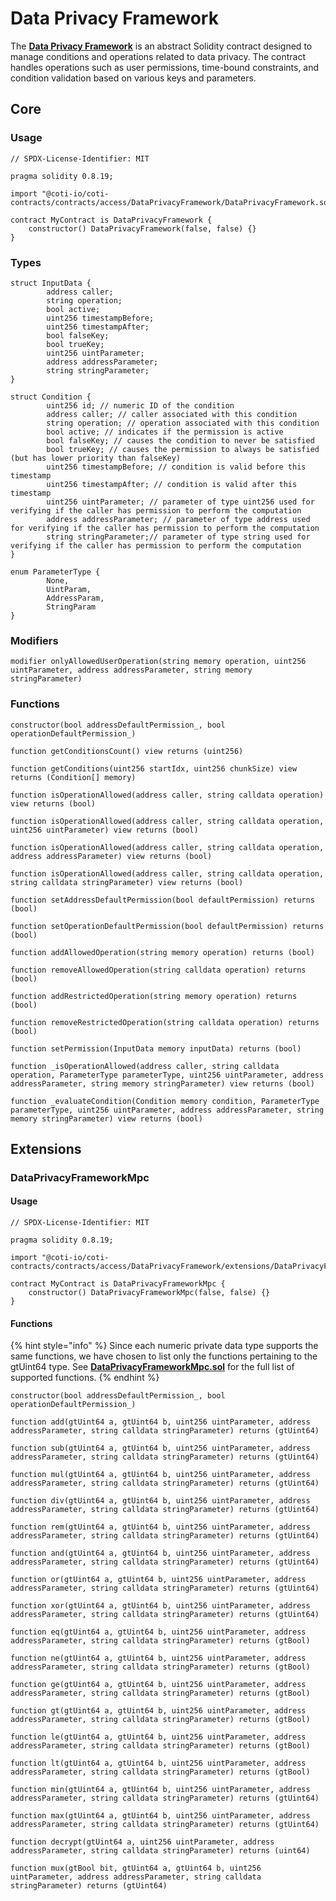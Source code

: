 # Data Privacy Framework

The [**Data Privacy Framework**](https://github.com/coti-io/coti-contracts/blob/main/contracts/access/DataPrivacyFramework/DataPrivacyFramework.sol) is an abstract Solidity contract designed to manage conditions and operations related to data privacy. The contract handles operations such as user permissions, time-bound constraints, and condition validation based on various keys and parameters.

## Core

### Usage

```solidity
// SPDX-License-Identifier: MIT

pragma solidity 0.8.19;

import "@coti-io/coti-contracts/contracts/access/DataPrivacyFramework/DataPrivacyFramework.sol";

contract MyContract is DataPrivacyFramework {
    constructor() DataPrivacyFramework(false, false) {}
}
```

### Types

```solidity
struct InputData {
        address caller;
        string operation;
        bool active;
        uint256 timestampBefore;
        uint256 timestampAfter;
        bool falseKey;
        bool trueKey;
        uint256 uintParameter;
        address addressParameter;
        string stringParameter;
}
```

```solidity
struct Condition {
        uint256 id; // numeric ID of the condition
        address caller; // caller associated with this condition
        string operation; // operation associated with this condition
        bool active; // indicates if the permission is active
        bool falseKey; // causes the condition to never be satisfied
        bool trueKey; // causes the permission to always be satisfied (but has lower priority than falseKey)
        uint256 timestampBefore; // condition is valid before this timestamp
        uint256 timestampAfter; // condition is valid after this timestamp
        uint256 uintParameter; // parameter of type uint256 used for verifying if the caller has permission to perform the computation
        address addressParameter; // parameter of type address used for verifying if the caller has permission to perform the computation
        string stringParameter;// parameter of type string used for verifying if the caller has permission to perform the computation
}
```

```solidity
enum ParameterType {
        None,
        UintParam,
        AddressParam,
        StringParam
}
```

### Modifiers

```solidity
modifier onlyAllowedUserOperation(string memory operation, uint256 uintParameter, address addressParameter, string memory stringParameter)
```

### Functions

```solidity
constructor(bool addressDefaultPermission_, bool operationDefaultPermission_)
```

```solidity
function getConditionsCount() view returns (uint256)
```

```solidity
function getConditions(uint256 startIdx, uint256 chunkSize) view returns (Condition[] memory)
```

```solidity
function isOperationAllowed(address caller, string calldata operation) view returns (bool)
```

```solidity
function isOperationAllowed(address caller, string calldata operation, uint256 uintParameter) view returns (bool)
```

```solidity
function isOperationAllowed(address caller, string calldata operation, address addressParameter) view returns (bool)
```

```solidity
function isOperationAllowed(address caller, string calldata operation, string calldata stringParameter) view returns (bool)
```

```solidity
function setAddressDefaultPermission(bool defaultPermission) returns (bool)
```

```solidity
function setOperationDefaultPermission(bool defaultPermission) returns (bool)
```

```solidity
function addAllowedOperation(string memory operation) returns (bool)
```

```solidity
function removeAllowedOperation(string calldata operation) returns (bool)
```

```solidity
function addRestrictedOperation(string memory operation) returns (bool)
```

```solidity
function removeRestrictedOperation(string calldata operation) returns (bool)
```

```solidity
function setPermission(InputData memory inputData) returns (bool)
```

```solidity
function _isOperationAllowed(address caller, string calldata operation, ParameterType parameterType, uint256 uintParameter, address addressParameter, string memory stringParameter) view returns (bool)
```

```solidity
function _evaluateCondition(Condition memory condition, ParameterType parameterType, uint256 uintParameter, address addressParameter, string memory stringParameter) view returns (bool)
```

## Extensions

### DataPrivacyFrameworkMpc

#### Usage

```solidity
// SPDX-License-Identifier: MIT

pragma solidity 0.8.19;

import "@coti-io/coti-contracts/contracts/access/DataPrivacyFramework/extensions/DataPrivacyFrameworkMpc.sol";

contract MyContract is DataPrivacyFrameworkMpc {
    constructor() DataPrivacyFrameworkMpc(false, false) {}
}
```

#### Functions

{% hint style="info" %}
Since each numeric private data type supports the same functions, we have chosen to list only the functions pertaining to the gtUint64 type. See [**DataPrivacyFrameworkMpc.sol**](https://github.com/coti-io/coti-contracts/blob/smiller-coti/testnet/contracts/access/DataPrivacyFramework/extensions/DataPrivacyFrameworkMpc.sol) for the full list of supported functions.
{% endhint %}

```solidity
constructor(bool addressDefaultPermission_, bool operationDefaultPermission_)
```

```solidity
function add(gtUint64 a, gtUint64 b, uint256 uintParameter, address addressParameter, string calldata stringParameter) returns (gtUint64)
```

```solidity
function sub(gtUint64 a, gtUint64 b, uint256 uintParameter, address addressParameter, string calldata stringParameter) returns (gtUint64)
```

```solidity
function mul(gtUint64 a, gtUint64 b, uint256 uintParameter, address addressParameter, string calldata stringParameter) returns (gtUint64)
```

```solidity
function div(gtUint64 a, gtUint64 b, uint256 uintParameter, address addressParameter, string calldata stringParameter) returns (gtUint64)
```

```solidity
function rem(gtUint64 a, gtUint64 b, uint256 uintParameter, address addressParameter, string calldata stringParameter) returns (gtUint64)
```

```solidity
function and(gtUint64 a, gtUint64 b, uint256 uintParameter, address addressParameter, string calldata stringParameter) returns (gtUint64)
```

```solidity
function or(gtUint64 a, gtUint64 b, uint256 uintParameter, address addressParameter, string calldata stringParameter) returns (gtUint64)
```

```solidity
function xor(gtUint64 a, gtUint64 b, uint256 uintParameter, address addressParameter, string calldata stringParameter) returns (gtUint64)
```

```solidity
function eq(gtUint64 a, gtUint64 b, uint256 uintParameter, address addressParameter, string calldata stringParameter) returns (gtBool)
```

```solidity
function ne(gtUint64 a, gtUint64 b, uint256 uintParameter, address addressParameter, string calldata stringParameter) returns (gtBool)
```

```solidity
function ge(gtUint64 a, gtUint64 b, uint256 uintParameter, address addressParameter, string calldata stringParameter) returns (gtBool)
```

```solidity
function gt(gtUint64 a, gtUint64 b, uint256 uintParameter, address addressParameter, string calldata stringParameter) returns (gtBool)
```

```solidity
function le(gtUint64 a, gtUint64 b, uint256 uintParameter, address addressParameter, string calldata stringParameter) returns (gtBool)
```

```solidity
function lt(gtUint64 a, gtUint64 b, uint256 uintParameter, address addressParameter, string calldata stringParameter) returns (gtBool)
```

```solidity
function min(gtUint64 a, gtUint64 b, uint256 uintParameter, address addressParameter, string calldata stringParameter) returns (gtUint64)
```

```solidity
function max(gtUint64 a, gtUint64 b, uint256 uintParameter, address addressParameter, string calldata stringParameter) returns (gtUint64)
```

```solidity
function decrypt(gtUint64 a, uint256 uintParameter, address addressParameter, string calldata stringParameter) returns (uint64)
```

```solidity
function mux(gtBool bit, gtUint64 a, gtUint64 b, uint256 uintParameter, address addressParameter, string calldata stringParameter) returns (gtUint64)
```
